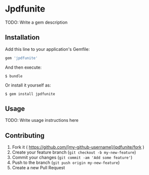 # Jpdfunite

TODO: Write a gem description

## Installation

Add this line to your application's Gemfile:

```ruby
gem 'jpdfunite'
```

And then execute:

    $ bundle

Or install it yourself as:

    $ gem install jpdfunite

## Usage

TODO: Write usage instructions here

## Contributing

1. Fork it ( https://github.com/[my-github-username]/jpdfunite/fork )
2. Create your feature branch (`git checkout -b my-new-feature`)
3. Commit your changes (`git commit -am 'Add some feature'`)
4. Push to the branch (`git push origin my-new-feature`)
5. Create a new Pull Request
